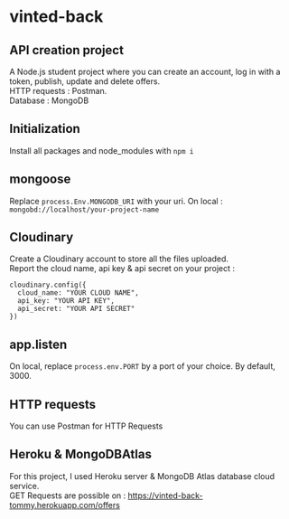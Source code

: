 # vinted-back
## API creation project
A Node.js student project where you can create an account, log in with a token, publish, update and delete offers.  
HTTP requests : Postman.  
Database : MongoDB

## Initialization
Install all packages and node_modules with ```npm i```

## mongoose
Replace ```process.Env.MONGODB_URI``` with your uri.
On local : ```mongobd://localhost/your-project-name```

## Cloudinary
Create a Cloudinary account to store all the files uploaded.  
Report the cloud name, api key & api secret on your project : 

```
cloudinary.config({
  cloud_name: "YOUR CLOUD NAME",
  api_key: "YOUR API KEY",
  api_secret: "YOUR API SECRET"
})
```

## app.listen
On local, replace ```process.env.PORT``` by a port of your choice.  By default, 3000.

## HTTP requests
You can use Postman for HTTP Requests

## Heroku & MongoDBAtlas
For this project, I used Heroku server & MongoDB Atlas database cloud service.  
GET Requests are possible on : https://vinted-back-tommy.herokuapp.com/offers
